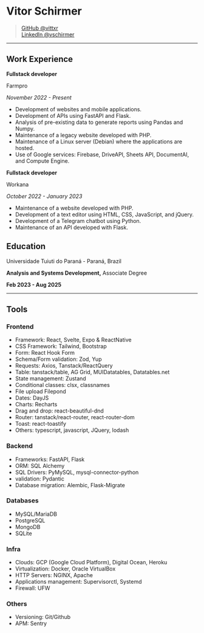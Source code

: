 # Vitor Schirmer

> [GitHub @vittxr](https://github.com/vittxr)  
> [LinkedIn @vschirmer](https://linkedin.com/in/vschirmer)  

---

## Work Experience

**Fullstack developer**

Farmpro

_November 2022 - Present_

- Development of websites and mobile applications.
- Development of APIs using FastAPI and Flask.
- Analysis of pre-existing data to generate reports using Pandas and Numpy.
- Maintenance of a legacy website developed with PHP.
- Maintenance of a Linux server (Debian) where the applications are hosted.
- Use of Google services: Firebase, DriveAPI, Sheets API, DocumentAI, and Compute
Engine.


**Fullstack developer**

Workana

_October 2022 - January 2023_

- Maintenance of a website developed with PHP.
- Development of a text editor using HTML, CSS, JavaScript, and jQuery.
- Development of a Telegram chatbot using Python.
- Maintenance of an API developed with Flask.

## Education

Universidade Tuiuti do Paraná - Paraná, Brazil

**Analysis and Systems Development,** Associate Degree

**Feb 2023 - Aug 2025**

---

## Tools

### Frontend

- Framework: React, Svelte, Expo & ReactNative   
- CSS Framework: Tailwind, Bootstrap
- Form: React Hook Form
- Schema/Form validation: Zod, Yup
- Requests: Axios, Tanstack/ReactQuery
- Table: tanstack/table, AG Grid, MUIDatatables, Datatables.net
- State management: Zustand
- Conditional classes: clsx, classnames 
- File upload Filepond
- Dates: DayJS
- Charts: Recharts
- Drag and drop: react-beautiful-dnd
- Router: tanstack/react-router, react-router-dom
- Toast: react-toastify
- Others: typescript, javascript, JQuery, lodash

### Backend

- Frameworks: FastAPI, Flask
- ORM: SQL Alchemy
- SQL Drivers: PyMySQL, mysql-connector-python
- validation: Pydantic
- Database migration: Alembic, Flask-Migrate

### Databases

- MySQL/MariaDB
- PostgreSQL
- MongoDB
- SQLite

### Infra

- Clouds: GCP (Google Cloud Platform), Digital Ocean, Heroku
- Virtualization: Docker, Oracle VirtualBox
- HTTP Servers: NGINX, Apache
- Applications management: Supervisorctl, Systemd  
- Firewall: UFW
 
### Others

- Versioning: Git/Github
- APM: Sentry
